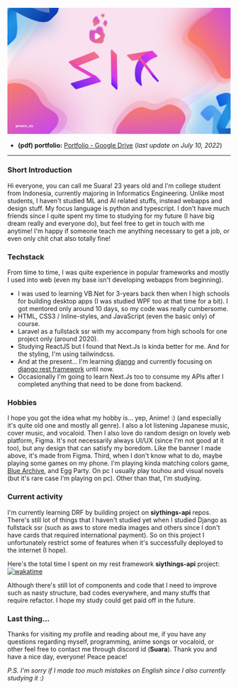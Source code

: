 ![Suara's Wallpaper](./images/siy_banner.png 'Siy Play')

- **(pdf) portfolio:** [Portfolio - Google Drive](https://drive.google.com/file/d/1wiW6h7PaDoJbLU1b3ExpRA_4PTOOj_Ij/view?usp=sharing) (_last update on July 10, 2022_)

---

### Short Introduction

Hi everyone, you can call me Suara! 23 years old and I'm college student from Indonesia, currently majoring in Informatics Engineering. Unlike most students, I haven't studied ML and AI related stuffs, instead webapps and design stuff. My focus language is python and typescript. I don't have much friends since I quite spent my time to studying for my future (I have big dream really and everyone do), but feel free to get in touch with me anytime! I'm happy if someone teach me anything necessary to get a job, or even only chit chat also totally fine!

### Techstack

From time to time, I was quite experience in popular frameworks and mostly I used into web (even my base isn't developing webapps from beginning).

- I was used to learning VB.Net for 3-years back then when I high schools for building desktop apps (I was studied WPF too at that time for a bit). I got mentored only around 10 days, so my code was really cumbersome.
- HTML, CSS3 / Inline-styles, and JavaScript (even the basic only) of course.
- Laravel as a fullstack ssr with my accompany from high schools for one project only (around 2020).
- Studying ReactJS but I found that Next.Js is kinda better for me. And for the styling, I'm using tailwindcss.
- And at the present... I'm learning [django](https://docs.djangoproject.com/en/4.2/releases/4.2.4/ 'Django 4.2.4') and currently focusing on [django rest framework](https://www.django-rest-framework.org/ 'Django Rest Framework') until now.
- Occasionally I'm going to learn Next.Js too to consume my APIs after I completed anything that need to be done from backend.

### Hobbies

I hope you got the idea what my hobby is... yep, Anime! :) (and especially it's quite old one and mostly all genre). I also a lot listening Japanese music, cover music, and vocaloid. Then I also love do random design on lovely web platform, Figma. It's not necessarily always UI/UX (since I'm not good at it too), but any design that can satisfy my boredom. Like the banner I made above, it's made from Figma. Third, when I don't know what to do, maybe playing some games on my phone. I'm playing kinda matching colors game, [Blue Archive](https://bluearchive.nexon.com/home 'Blue Archive ENG'), and Egg Party. On pc I usually play touhou and visual novels (but it's rare case I'm playing on pc). Other than that, I'm studying.

### Current activity

I'm currently learning DRF by building project on **siythings-api** repos. There's still lot of things that I haven't studied yet when I studied Django as fullstack ssr (such as aws to store media images and others since I don't have cards that required international payment). So on this project I unfortunately restrict some of features when it's successfully deployed to the internet (I hope).

Here's the total time I spent on my rest framework **siythings-api** project: [![wakatime](https://wakatime.com/badge/user/8da27616-a88f-4977-b723-777859a025b7/project/0536c8c6-6f79-4b2a-8eeb-c7a3102fb4ce.svg)](https://wakatime.com/badge/user/8da27616-a88f-4977-b723-777859a025b7/project/0536c8c6-6f79-4b2a-8eeb-c7a3102fb4ce)

Although there's still lot of components and code that I need to improve such as nasty structure, bad codes everywhere, and many stuffs that require refactor. I hope my study could get paid off in the future.

### Last thing...

Thanks for visiting my profile and reading about me, if you have any questions regarding myself, programming, anime songs or vocaloid, or other feel free to contact me through discord id (**Suara**). Thank you and have a nice day, everyone! Peace peace!

_P.S. I'm sorry if I made too much mistakes on English since I also currently studying it :)_
